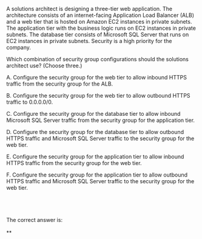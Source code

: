 A solutions architect is designing a three-tier web application. The architecture consists of an internet-facing Application Load Balancer (ALB) and a web tier that is hosted on Amazon EC2 instances in private subnets. The application tier with the business logic runs on EC2 instances in private subnets. The database tier consists of Microsoft SQL Server that runs on EC2 instances in private subnets. Security is a high priority for the company.

Which combination of security group configurations should the solutions architect use? (Choose three.)

A. Configure the security group for the web tier to allow inbound HTTPS traffic from the security group for the ALB.

B. Configure the security group for the web tier to allow outbound HTTPS traffic to 0.0.0.0/0.

C. Configure the security group for the database tier to allow inbound Microsoft SQL Server traffic from the security group for the application tier.

D. Configure the security group for the database tier to allow outbound HTTPS traffic and Microsoft SQL Server traffic to the security group for the web tier.

E. Configure the security group for the application tier to allow inbound HTTPS traffic from the security group for the web tier.

F. Configure the security group for the application tier to allow outbound HTTPS traffic and Microsoft SQL Server traffic to the security group for the web tier.
\
\
\
\
\
The correct answer is:\
\
**